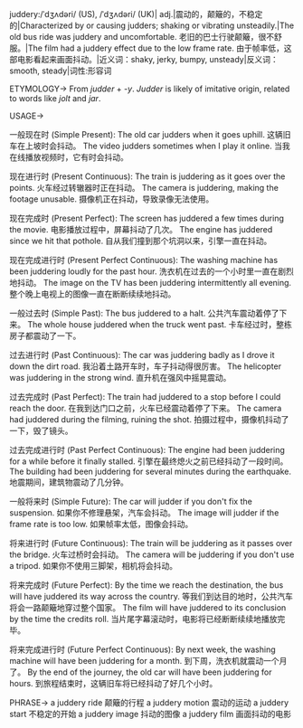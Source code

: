 juddery:/ˈdʒʌdəri/ (US), /ˈdʒʌdəri/ (UK)| adj.|震动的，颠簸的，不稳定的|Characterized by or causing judders; shaking or vibrating unsteadily.|The old bus ride was juddery and uncomfortable. 老旧的巴士行驶颠簸，很不舒服。|The film had a juddery effect due to the low frame rate. 由于帧率低，这部电影看起来画面抖动。|近义词：shaky, jerky, bumpy, unsteady|反义词：smooth, steady|词性:形容词

ETYMOLOGY->
From *judder* + *-y*.  *Judder* is likely of imitative origin, related to words like *jolt* and *jar*.


USAGE->

一般现在时 (Simple Present):
The old car judders when it goes uphill. 这辆旧车在上坡时会抖动。
The video judders sometimes when I play it online. 当我在线播放视频时，它有时会抖动。

现在进行时 (Present Continuous):
The train is juddering as it goes over the points. 火车经过转辙器时正在抖动。
The camera is juddering, making the footage unusable. 摄像机正在抖动，导致录像无法使用。

现在完成时 (Present Perfect):
The screen has juddered a few times during the movie. 电影播放过程中，屏幕抖动了几次。
The engine has juddered since we hit that pothole. 自从我们撞到那个坑洞以来，引擎一直在抖动。

现在完成进行时 (Present Perfect Continuous):
The washing machine has been juddering loudly for the past hour. 洗衣机在过去的一个小时里一直在剧烈地抖动。
The image on the TV has been juddering intermittently all evening. 整个晚上电视上的图像一直在断断续续地抖动。


一般过去时 (Simple Past):
The bus juddered to a halt. 公共汽车震动着停了下来。
The whole house juddered when the truck went past. 卡车经过时，整栋房子都震动了一下。

过去进行时 (Past Continuous):
The car was juddering badly as I drove it down the dirt road. 我沿着土路开车时，车子抖动得很厉害。
The helicopter was juddering in the strong wind. 直升机在强风中摇晃震动。

过去完成时 (Past Perfect):
The train had juddered to a stop before I could reach the door. 在我到达门口之前，火车已经震动着停了下来。
The camera had juddered during the filming, ruining the shot. 拍摄过程中，摄像机抖动了一下，毁了镜头。

过去完成进行时 (Past Perfect Continuous):
The engine had been juddering for a while before it finally stalled. 引擎在最终熄火之前已经抖动了一段时间。
The building had been juddering for several minutes during the earthquake. 地震期间，建筑物震动了几分钟。

一般将来时 (Simple Future):
The car will judder if you don't fix the suspension. 如果你不修理悬架，汽车会抖动。
The image will judder if the frame rate is too low. 如果帧率太低，图像会抖动。

将来进行时 (Future Continuous):
The train will be juddering as it passes over the bridge. 火车过桥时会抖动。
The camera will be juddering if you don't use a tripod. 如果你不使用三脚架，相机将会抖动。

将来完成时 (Future Perfect):
By the time we reach the destination, the bus will have juddered its way across the country. 等我们到达目的地时，公共汽车将会一路颠簸地穿过整个国家。
The film will have juddered to its conclusion by the time the credits roll. 当片尾字幕滚动时，电影将已经断断续续地播放完毕。

将来完成进行时 (Future Perfect Continuous):
By next week, the washing machine will have been juddering for a month. 到下周，洗衣机就震动一个月了。
By the end of the journey, the old car will have been juddering for hours. 到旅程结束时，这辆旧车将已经抖动了好几个小时。



PHRASE->
a juddery ride  颠簸的行程
a juddery motion  震动的运动
a juddery start  不稳定的开始
a juddery image  抖动的图像
a juddery film  画面抖动的电影
